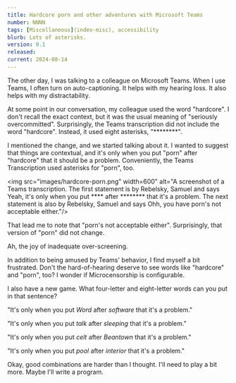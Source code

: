 ```yaml
---
title: Hardcore porn and other adventures with Microsoft Teams
number: NNNN
tags: [Miscellaneous](index-misc), accessibility
blurb: Lots of asterisks.
version: 0.1
released: 
current: 2024-08-14
---
```

The other day, I was talking to a colleague on Microsoft Teams. When I use Teams, I often turn on auto-captioning. It helps with my hearing loss. It also helps with my distractability.

At some point in our conversation, my colleague used the word "hardcore". I don't recall the exact context, but it was the usual meaning of "seriously overcommitted". Surprisingly, the Teams transcription did not include the word "hardcore". Instead, it used eight asterisks, "\*\*\*\*\*\*\*\*".

I mentioned the change, and we started talking about it. I wanted to suggest that things are contextual, and it's only when you put "porn" after "hardcore" that it should be a problem. Conveniently, the Teams Transcription used asterisks for "porn", too.

<img src="images/hardcore-porn.png" width=600" alt="A screenshot of a Teams transcription. The first statement is by Rebelsky, Samuel and says Yeah, it's only when you put **** after ******** that it's a problem. The next statement is also by Rebelsky, Samuel and says Ohh, you have porn's not acceptable either."/>

That lead me to note that "porn's not acceptable either". Surprisingly, that version of "porn" did not change.

Ah, the joy of inadequate over-screening.

In addition to being amused by Teams' behavior, I find myself a bit frustrated. Don't the hard-of-hearing deserve to see words like "hardcore" and "porn", too? I wonder if Microcensorship is configurable.

I also have a new game. What four-letter and eight-letter words can you put in that sentence?

"It's only when you put _Word_ after _software_ that it's a problem."

"It's only when you put _talk_ after _sleeping_ that it's a problem."

"It's only when you put _celt_ after _Beantown_ that it's a problem."

"It's only when you put _pool_ after _interior_ that it's a problem."

Okay, good combinations are harder than I thought. I'll need to play a bit more. Maybe I'll write a program.
